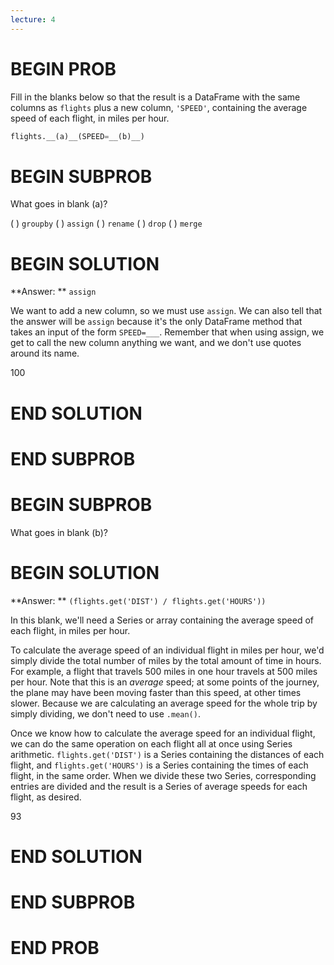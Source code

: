 ```yaml
---
lecture: 4
---
```


# BEGIN PROB

Fill in the blanks below so that the result is a DataFrame with the same columns as `flights` plus a new column, `'SPEED'`, containing the average speed of each flight, in miles per hour.

```python
flights.__(a)__(SPEED=__(b)__)
```

# BEGIN SUBPROB

What goes in blank (a)?

( ) `groupby`
( ) `assign`
( ) `rename`
( ) `drop`
( ) `merge`

# BEGIN SOLUTION

**Answer: ** `assign`

We want to add a new column, so we must use `assign`. We can also tell that the answer will be `assign` because it's the only DataFrame method that takes an input of the form `SPEED=___`. Remember that when using assign, we get to call the new column anything we want, and we don't use quotes around its name.

<average>100</average>

# END SOLUTION

# END SUBPROB

# BEGIN SUBPROB

What goes in blank (b)?

# BEGIN SOLUTION

**Answer: ** `(flights.get('DIST') / flights.get('HOURS'))`

In this blank, we'll need a Series or array containing the average speed of each flight, in miles per hour. 

To calculate the average speed of an individual flight in miles per hour, we'd simply divide the total number of miles by the total amount of time in hours. For example, a flight that travels 500 miles in one hour travels at 500 miles per hour. Note that this is an *average* speed; at some points of the journey, the plane may have been moving faster than this speed, at other times slower. Because we are calculating an average speed for the whole trip by simply dividing, we don't need to use `.mean()`.

Once we know how to calculate the average speed for an individual flight, we can do the same operation on each flight all at once using Series arithmetic. `flights.get('DIST')` is a Series containing the distances of each flight, and `flights.get('HOURS')` is a Series containing the times of each flight, in the same order. When we divide these two Series, corresponding entries are divided and the result is a Series of average speeds for each flight, as desired.

<average>93</average>

# END SOLUTION

# END SUBPROB

# END PROB